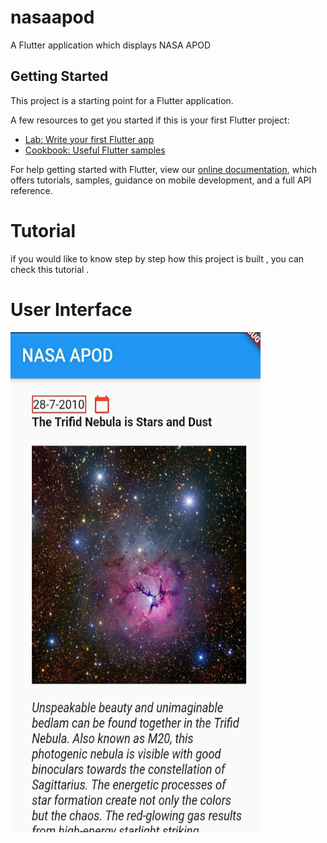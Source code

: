 # nasaapod

A Flutter application which displays NASA APOD

## Getting Started

This project is a starting point for a Flutter application.

A few resources to get you started if this is your first Flutter project:

- [Lab: Write your first Flutter app](https://flutter.dev/docs/get-started/codelab)
- [Cookbook: Useful Flutter samples](https://flutter.dev/docs/cookbook)

For help getting started with Flutter, view our
[online documentation](https://flutter.dev/docs), which offers tutorials,
samples, guidance on mobile development, and a full API reference.


# Tutorial
if you would like to know step by step how this project is built , you can check this tutorial .

# User Interface

<img src="https://raw.githubusercontent.com/anuragseven/nasa_apod/606d9a94b8e600db489ad24dc14e38f082b67b1f/nasaapod.jpg" alt="nasa_apod ui" width="400" height="800">
